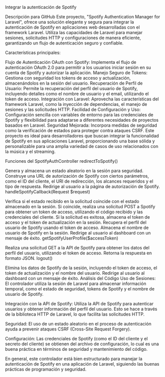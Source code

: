 Integrar la autenticación de Spotify

Descripción para GitHub
Este proyecto, "Spotify Authentication Manager for Laravel", ofrece una solución elegante y segura para integrar la autenticación de Spotify en aplicaciones web desarrolladas con el framework Laravel. Utiliza las capacidades de Laravel para manejar sesiones, solicitudes HTTP y configuraciones de manera eficiente, garantizando un flujo de autenticación seguro y confiable.

Características principales:

Flujo de Autenticación OAuth con Spotify: Implementa el flujo de autenticación OAuth 2.0 para permitir a los usuarios iniciar sesión en su cuenta de Spotify y autorizar la aplicación.
Manejo Seguro de Tokens: Gestiona con seguridad los tokens de acceso y actualización, almacenándolos en la sesión del usuario.
Recuperación de Perfil de Usuario: Permite la recuperación del perfil del usuario de Spotify, incluyendo detalles como el nombre de usuario y el email, utilizando el token de acceso.
Integración con Laravel: Aprovecha las características del framework Laravel, como la inyección de dependencias, el manejo de sesiones y las solicitudes HTTP.
Facilidad de Configuración y Uso: Configuración sencilla con variables de entorno para las credenciales de Spotify y flexibilidad para adaptarse a diferentes necesidades de proyectos basados en Laravel.
Seguridad Mejorada: Incorpora medidas de seguridad como la verificación de estados para proteger contra ataques CSRF.
Este proyecto es ideal para desarrolladores que buscan integrar la funcionalidad de Spotify en sus aplicaciones Laravel, proporcionando una base sólida y personalizable para una amplia variedad de casos de uso relacionados con la música y el streaming.

Funciones del SpotifyAuthController
redirectToSpotify()

Genera y almacena un estado aleatorio en la sesión para seguridad.
Construye una URL de autorización de Spotify con ciertos parámetros, como el ID del cliente, el URI de redirección, los alcances requeridos y el tipo de respuesta.
Redirige al usuario a la página de autorización de Spotify.
handleSpotifyCallback(Request $request)

Verifica si el estado recibido en la solicitud coincide con el estado almacenado en la sesión.
Si coincide, realiza una solicitud POST a Spotify para obtener un token de acceso, utilizando el código recibido y las credenciales del cliente.
Si la solicitud es exitosa, almacena el token de acceso y el token de actualización en la sesión.
Recupera el perfil del usuario de Spotify usando el token de acceso.
Almacena el nombre de usuario de Spotify en la sesión.
Redirige al usuario al dashboard con un mensaje de éxito.
getSpotifyUserProfile($accessToken)

Realiza una solicitud GET a la API de Spotify para obtener los datos del perfil del usuario, utilizando el token de acceso.
Retorna la respuesta en formato JSON.
logout()

Elimina los datos de Spotify de la sesión, incluyendo el token de acceso, el token de actualización y el nombre del usuario.
Redirige al usuario al dashboard con un mensaje de éxito.
Análisis del Código
Uso de Sesiones: El controlador utiliza la sesión de Laravel para almacenar información temporal, como el estado de seguridad, tokens de Spotify y el nombre de usuario de Spotify.

Integración con la API de Spotify: Utiliza la API de Spotify para autenticar usuarios y obtener información del perfil del usuario. Esto se hace a través de la biblioteca HTTP de Laravel, lo que facilita las solicitudes HTTP.

Seguridad: El uso de un estado aleatorio en el proceso de autenticación ayuda a prevenir ataques CSRF (Cross-Site Request Forgery).

Configuración: Las credenciales de Spotify (como el ID del cliente y el secreto del cliente) se obtienen del archivo de configuración, lo cual es una buena práctica en términos de seguridad y mantenimiento del código.

En general, este controlador está bien estructurado para manejar la autenticación de Spotify en una aplicación de Laravel, siguiendo las buenas prácticas de programación y seguridad.
